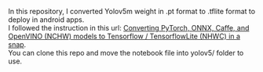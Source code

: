 In this repository, I converted Yolov5m weight in .pt format to .tflite format to deploy in android apps. <br />
I followed the instruction in this url: [Converting PyTorch, ONNX, Caffe, and OpenVINO (NCHW) models to Tensorflow / TensorflowLite (NHWC) in a snap](https://qiita.com/PINTO/items/ed06e03eb5c007c2e102). <br />
You can clone this repo and move the notebook file into yolov5/ folder to use.
